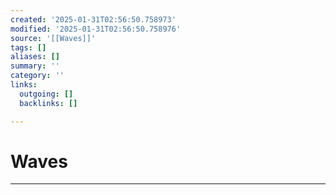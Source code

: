 ```yaml
---
created: '2025-01-31T02:56:50.758973'
modified: '2025-01-31T02:56:50.758976'
source: '[[Waves]]'
tags: []
aliases: []
summary: ''
category: ''
links:
  outgoing: []
  backlinks: []

---
```


# Waves

___
